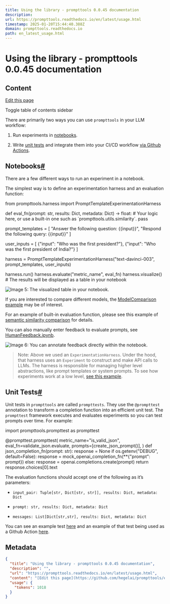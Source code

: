 ```yaml
---
title: Using the library - prompttools 0.0.45 documentation
description: 
url: https://prompttools.readthedocs.io/en/latest/usage.html
timestamp: 2025-01-20T15:44:40.388Z
domain: prompttools.readthedocs.io
path: en_latest_usage.html
---
```


# Using the library - prompttools 0.0.45 documentation



## Content

[Edit this page](https://github.com/hegelai/prompttools/edit/main/docs/source/usage.rst "Edit this page")

Toggle table of contents sidebar

There are primarily two ways you can use `prompttools` in your LLM workflow:

1.  Run experiments in [notebooks](https://github.com/hegelai/prompttools/tree/main/examples/notebooks/).
    
2.  Write [unit tests](https://github.com/hegelai/prompttools/tree/main/examples/prompttests/test_openai_chat.py) and integrate them into your CI/CD workflow [via Github Actions](https://github.com/hegelai/prompttools/tree/main/.github/workflows/post-commit.yaml).
    

Notebooks[#](https://prompttools.readthedocs.io/en/latest/usage.html#notebooks "Permalink to this heading")
-----------------------------------------------------------------------------------------------------------

There are a few different ways to run an experiment in a notebook.

The simplest way is to define an experimentation harness and an evaluation function:

from prompttools.harness import PromptTemplateExperimentationHarness

def eval\_fn(prompt: str, results: Dict, metadata: Dict) \-\> float:
    \# Your logic here, or use a built-in one such as \`prompttools.utils.similarity\`.
    pass

prompt\_templates \= \[
    "Answer the following question: {{input}}",
    "Respond the following query: {{input}}"
\]

user\_inputs \= \[
    {"input": "Who was the first president?"},
    {"input": "Who was the first president of India?"}
\]

harness \= PromptTemplateExperimentationHarness("text-davinci-003",
                                               prompt\_templates,
                                               user\_inputs)

harness.run()
harness.evaluate("metric\_name", eval\_fn)
harness.visualize()  \# The results will be displayed as a table in your notebook

![Image 5: The visualized table in your notebook.](https://prompttools.readthedocs.io/en/latest/_images/table.png)

If you are interested to compare different models, the [ModelComparison example](https://github.com/hegelai/prompttools/tree/main/examples/notebooks/ModelComparison.ipynb) may be of interest.

For an example of built-in evaluation function, please see this example of [semantic similarity comparison](https://github.com/hegelai/prompttools/tree/main/examples/notebooks/SemanticSimilarity.ipynb) for details.

You can also manually enter feedback to evaluate prompts, see [HumanFeedback.ipynb](https://github.com/hegelai/prompttools/tree/main/examples/notebooks/HumanFeedback.ipynb).

![Image 6: You can annotate feedback directly within the notebook.](https://prompttools.readthedocs.io/en/latest/_images/feedback.png)

> Note: Above we used an `ExperimentationHarness`. Under the hood, that harness uses an `Experiment` to construct and make API calls to LLMs. The harness is responsible for managing higher level abstractions, like prompt templates or system prompts. To see how experiments work at a low level, [see this example](https://github.com/hegelai/prompttools/tree/main/examples/notebooks/BasicExperiment.ipynb).

Unit Tests[#](https://prompttools.readthedocs.io/en/latest/usage.html#unit-tests "Permalink to this heading")
-------------------------------------------------------------------------------------------------------------

Unit tests in `prompttools` are called `prompttests`. They use the `@prompttest` annotation to transform a completion function into an efficient unit test. The `prompttest` framework executes and evaluates experiments so you can test prompts over time. For example:

import prompttools.prompttest as prompttest

@prompttest.prompttest(
    metric\_name\="is\_valid\_json",
    eval\_fn\=validate\_json.evaluate,
    prompts\=\[create\_json\_prompt()\],
)
def json\_completion\_fn(prompt: str):
    response \= None
    if os.getenv("DEBUG", default\=False):
        response \= mock\_openai\_completion\_fn(\*\*{"prompt": prompt})
    else:
        response \= openai.completions.create(prompt)
    return response.choices\[0\].text

The evaluation functions should accept one of the following as it’s parameters:

*   `input_pair: Tuple[str, Dict[str, str]], results: Dict, metadata: Dict`
    
*   `prompt: str, results: Dict, metadata: Dict`
    
*   `messages: List[Dict[str,str], results: Dict, metadata: Dict`
    

You can see an example test [here](https://github.com/hegelai/prompttools/tree/main/examples/prompttests/test_openai_chat.py) and an example of that test being used as a Github Action [here](https://github.com/hegelai/prompttools/tree/main/.github/workflows/post-commit.yaml).

## Metadata

```json
{
  "title": "Using the library - prompttools 0.0.45 documentation",
  "description": "",
  "url": "https://prompttools.readthedocs.io/en/latest/usage.html",
  "content": "[Edit this page](https://github.com/hegelai/prompttools/edit/main/docs/source/usage.rst \"Edit this page\")\n\nToggle table of contents sidebar\n\nThere are primarily two ways you can use `prompttools` in your LLM workflow:\n\n1.  Run experiments in [notebooks](https://github.com/hegelai/prompttools/tree/main/examples/notebooks/).\n    \n2.  Write [unit tests](https://github.com/hegelai/prompttools/tree/main/examples/prompttests/test_openai_chat.py) and integrate them into your CI/CD workflow [via Github Actions](https://github.com/hegelai/prompttools/tree/main/.github/workflows/post-commit.yaml).\n    \n\nNotebooks[#](https://prompttools.readthedocs.io/en/latest/usage.html#notebooks \"Permalink to this heading\")\n-----------------------------------------------------------------------------------------------------------\n\nThere are a few different ways to run an experiment in a notebook.\n\nThe simplest way is to define an experimentation harness and an evaluation function:\n\nfrom prompttools.harness import PromptTemplateExperimentationHarness\n\ndef eval\\_fn(prompt: str, results: Dict, metadata: Dict) \\-\\> float:\n    \\# Your logic here, or use a built-in one such as \\`prompttools.utils.similarity\\`.\n    pass\n\nprompt\\_templates \\= \\[\n    \"Answer the following question: {{input}}\",\n    \"Respond the following query: {{input}}\"\n\\]\n\nuser\\_inputs \\= \\[\n    {\"input\": \"Who was the first president?\"},\n    {\"input\": \"Who was the first president of India?\"}\n\\]\n\nharness \\= PromptTemplateExperimentationHarness(\"text-davinci-003\",\n                                               prompt\\_templates,\n                                               user\\_inputs)\n\nharness.run()\nharness.evaluate(\"metric\\_name\", eval\\_fn)\nharness.visualize()  \\# The results will be displayed as a table in your notebook\n\n![Image 5: The visualized table in your notebook.](https://prompttools.readthedocs.io/en/latest/_images/table.png)\n\nIf you are interested to compare different models, the [ModelComparison example](https://github.com/hegelai/prompttools/tree/main/examples/notebooks/ModelComparison.ipynb) may be of interest.\n\nFor an example of built-in evaluation function, please see this example of [semantic similarity comparison](https://github.com/hegelai/prompttools/tree/main/examples/notebooks/SemanticSimilarity.ipynb) for details.\n\nYou can also manually enter feedback to evaluate prompts, see [HumanFeedback.ipynb](https://github.com/hegelai/prompttools/tree/main/examples/notebooks/HumanFeedback.ipynb).\n\n![Image 6: You can annotate feedback directly within the notebook.](https://prompttools.readthedocs.io/en/latest/_images/feedback.png)\n\n> Note: Above we used an `ExperimentationHarness`. Under the hood, that harness uses an `Experiment` to construct and make API calls to LLMs. The harness is responsible for managing higher level abstractions, like prompt templates or system prompts. To see how experiments work at a low level, [see this example](https://github.com/hegelai/prompttools/tree/main/examples/notebooks/BasicExperiment.ipynb).\n\nUnit Tests[#](https://prompttools.readthedocs.io/en/latest/usage.html#unit-tests \"Permalink to this heading\")\n-------------------------------------------------------------------------------------------------------------\n\nUnit tests in `prompttools` are called `prompttests`. They use the `@prompttest` annotation to transform a completion function into an efficient unit test. The `prompttest` framework executes and evaluates experiments so you can test prompts over time. For example:\n\nimport prompttools.prompttest as prompttest\n\n@prompttest.prompttest(\n    metric\\_name\\=\"is\\_valid\\_json\",\n    eval\\_fn\\=validate\\_json.evaluate,\n    prompts\\=\\[create\\_json\\_prompt()\\],\n)\ndef json\\_completion\\_fn(prompt: str):\n    response \\= None\n    if os.getenv(\"DEBUG\", default\\=False):\n        response \\= mock\\_openai\\_completion\\_fn(\\*\\*{\"prompt\": prompt})\n    else:\n        response \\= openai.completions.create(prompt)\n    return response.choices\\[0\\].text\n\nThe evaluation functions should accept one of the following as it’s parameters:\n\n*   `input_pair: Tuple[str, Dict[str, str]], results: Dict, metadata: Dict`\n    \n*   `prompt: str, results: Dict, metadata: Dict`\n    \n*   `messages: List[Dict[str,str], results: Dict, metadata: Dict`\n    \n\nYou can see an example test [here](https://github.com/hegelai/prompttools/tree/main/examples/prompttests/test_openai_chat.py) and an example of that test being used as a Github Action [here](https://github.com/hegelai/prompttools/tree/main/.github/workflows/post-commit.yaml).",
  "usage": {
    "tokens": 1018
  }
}
```
